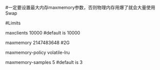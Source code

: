 
#一定要设置最大内存maxmemory参数，否则物理内存用爆了就会大量使用Swap

#Limits

maxclients 10000 #default is 10000

maxmemory 2147483648 #2G

maxmemory-policy volatile-lru

maxmemory-samples 5 #default is 3
